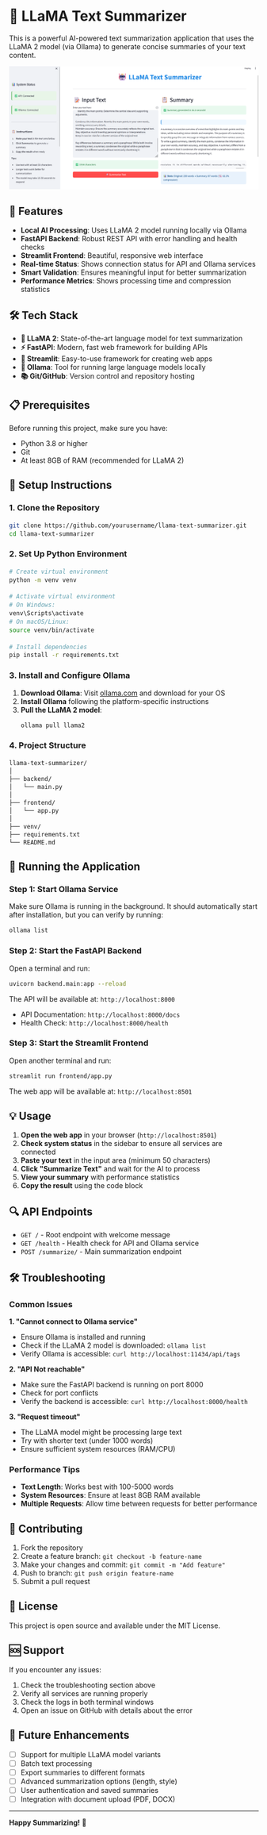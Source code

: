 # 🦙 LLaMA Text Summarizer

This is a powerful AI-powered text summarization application that uses the LLaMA 2 model (via Ollama) to generate concise summaries of your text content.

![Text Summarizer Page](Screenshot%202025-08-10%20140525.png)
## 🚀 Features

- **Local AI Processing**: Uses LLaMA 2 model running locally via Ollama
- **FastAPI Backend**: Robust REST API with error handling and health checks
- **Streamlit Frontend**: Beautiful, responsive web interface
- **Real-time Status**: Shows connection status for API and Ollama services
- **Smart Validation**: Ensures meaningful input for better summarization
- **Performance Metrics**: Shows processing time and compression statistics

## 🛠️ Tech Stack

- **🦙 LLaMA 2**: State-of-the-art language model for text summarization
- **⚡ FastAPI**: Modern, fast web framework for building APIs
- **🎈 Streamlit**: Easy-to-use framework for creating web apps
- **🔧 Ollama**: Tool for running large language models locally
- **📚 Git/GitHub**: Version control and repository hosting

## 📋 Prerequisites

Before running this project, make sure you have:

- Python 3.8 or higher
- Git
- At least 8GB of RAM (recommended for LLaMA 2)

## 🔧 Setup Instructions

### 1. Clone the Repository

```bash
git clone https://github.com/yourusername/llama-text-summarizer.git
cd llama-text-summarizer
```

### 2. Set Up Python Environment

```bash
# Create virtual environment
python -m venv venv

# Activate virtual environment
# On Windows:
venv\Scripts\activate
# On macOS/Linux:
source venv/bin/activate

# Install dependencies
pip install -r requirements.txt
```

### 3. Install and Configure Ollama

1. **Download Ollama**: Visit [ollama.com](https://ollama.com) and download for your OS
2. **Install Ollama** following the platform-specific instructions
3. **Pull the LLaMA 2 model**:
   ```bash
   ollama pull llama2
   ```

### 4. Project Structure


```
llama-text-summarizer/
│
├── backend/
│   └── main.py
│
├── frontend/
│   └── app.py
│
├── venv/
├── requirements.txt
└── README.md
```

## 🚀 Running the Application

### Step 1: Start Ollama Service

Make sure Ollama is running in the background. It should automatically start after installation, but you can verify by running:

```bash
ollama list
```

### Step 2: Start the FastAPI Backend

Open a terminal and run:

```bash
uvicorn backend.main:app --reload
```

The API will be available at: `http://localhost:8000`
- API Documentation: `http://localhost:8000/docs`
- Health Check: `http://localhost:8000/health`

### Step 3: Start the Streamlit Frontend

Open another terminal and run:

```bash
streamlit run frontend/app.py
```

The web app will be available at: `http://localhost:8501`

## 💡 Usage

1. **Open the web app** in your browser (`http://localhost:8501`)
2. **Check system status** in the sidebar to ensure all services are connected
3. **Paste your text** in the input area (minimum 50 characters)
4. **Click "Summarize Text"** and wait for the AI to process
5. **View your summary** with performance statistics
6. **Copy the result** using the code block

## 🔍 API Endpoints

- `GET /` - Root endpoint with welcome message
- `GET /health` - Health check for API and Ollama service
- `POST /summarize/` - Main summarization endpoint

## 🛠️ Troubleshooting

### Common Issues

**1. "Cannot connect to Ollama service"**
- Ensure Ollama is installed and running
- Check if the LLaMA 2 model is downloaded: `ollama list`
- Verify Ollama is accessible: `curl http://localhost:11434/api/tags`

**2. "API Not reachable"**
- Make sure the FastAPI backend is running on port 8000
- Check for port conflicts
- Verify the backend is accessible: `curl http://localhost:8000/health`

**3. "Request timeout"**
- The LLaMA model might be processing large text
- Try with shorter text (under 1000 words)
- Ensure sufficient system resources (RAM/CPU)

### Performance Tips

- **Text Length**: Works best with 100-5000 words
- **System Resources**: Ensure at least 8GB RAM available
- **Multiple Requests**: Allow time between requests for better performance

## 🤝 Contributing

1. Fork the repository
2. Create a feature branch: `git checkout -b feature-name`
3. Make your changes and commit: `git commit -m "Add feature"`
4. Push to branch: `git push origin feature-name`
5. Submit a pull request

## 📝 License

This project is open source and available under the MIT License.

## 🆘 Support

If you encounter any issues:

1. Check the troubleshooting section above
2. Verify all services are running properly
3. Check the logs in both terminal windows
4. Open an issue on GitHub with details about the error

## 🔮 Future Enhancements

- [ ] Support for multiple LLaMA model variants
- [ ] Batch text processing
- [ ] Export summaries to different formats
- [ ] Advanced summarization options (length, style)
- [ ] User authentication and saved summaries
- [ ] Integration with document upload (PDF, DOCX)

---


**Happy Summarizing!** 🚀








